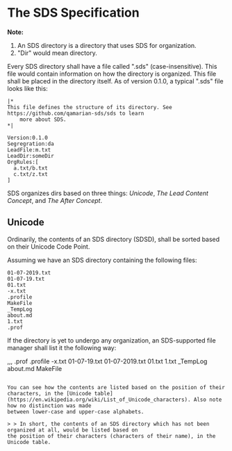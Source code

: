 # The SDS Specification

__Note:__

1. An SDS directory is a directory that uses SDS for organization.
2. "Dir" would mean directory.


Every SDS directory shall have a file called ".sds" (case-insensitive). This file would contain
information on how the directory is organized. This file shall be placed in the directory itself. As
of version 0.1.0, a typical ".sds" file looks like this:

```
|*
This file defines the structure of its directory. See https://github.com/qamarian-sds/sds to learn
	more about SDS.
*|

Version:0.1.0
Segregration:da
LeadFile:m.txt
LeadDir:someDir
OrgRules:[
  a.txt/b.txt
  c.txt/z.txt
]
```

SDS organizes dirs based on three things: _Unicode_, _The Lead Content Concept_, and _The After
Concept_.

## Unicode

Ordinarily, the contents of an SDS directory (SDSD), shall be sorted based on their Unicode Code
Point.

Assuming we have an SDS directory containing the following files:

```
01-07-2019.txt
01-07-19.txt
01.txt
-x.txt
.profile
MakeFile
_TempLog
about.md
1.txt
.prof

```

If the directory is yet to undergo any organization, an SDS-supported file manager shall list it the
following way:

,,,
.prof
.profile
-x.txt
01-07-19.txt
01-07-2019.txt
01.txt
1.txt
_TempLog
about.md
MakeFile
```

You can see how the contents are listed based on the position of their characters, in the [Unicode table]
(https://en.wikipedia.org/wiki/List_of_Unicode_characters). Also note how no distinction was made
between lower-case and upper-case alphabets.

> > In short, the contents of an SDS directory which has not been organized at all, would be listed based on
the position of their characters (characters of their name), in the Unicode table.
